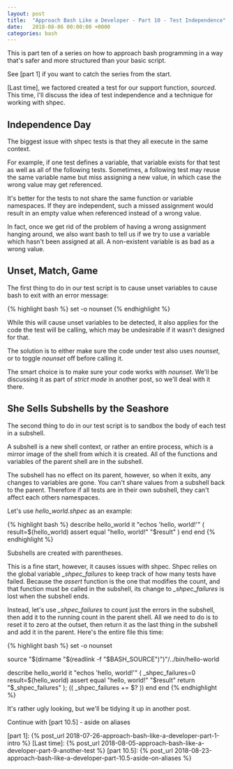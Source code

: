 ```yaml
---
layout: post
title:  "Approach Bash Like a Developer - Part 10 - Test Independence"
date:   2018-08-06 00:00:00 +0000
categories: bash
---
```


This is part ten of a series on how to approach bash programming in a
way that's safer and more structured than your basic script.

See [part 1] if you want to catch the series from the start.

[Last time], we factored created a test for our support function,
*sourced*.  This time, I'll discuss the idea of test independence and a
technique for working with shpec.

Independence Day
----------------

The biggest issue with shpec tests is that they all execute in the same
context.

For example, if one test defines a variable, that variable exists for
that test as well as all of the following tests.  Sometimes, a following
test may reuse the same variable name but miss assigning a new value, in
which case the wrong value may get referenced.

It's better for the tests to not share the same function or variable
namespaces.  If they are independent, such a missed assignment would
result in an empty value when referenced instead of a wrong value.

In fact, once we get rid of the problem of having a wrong assignment
hanging around, we also want bash to tell us if we try to use a variable
which hasn't been assigned at all.  A non-existent variable is as bad as
a wrong value.

Unset, Match, Game
------------------

The first thing to do in our test script is to cause unset variables to
cause bash to exit with an error message:

{% highlight bash %}
set -o nounset
{% endhighlight %}

While this will cause unset variables to be detected, it also applies
for the code the test will be calling, which may be undesirable if it
wasn't designed for that.

The solution is to either make sure the code under test also uses
*nounset*, or to toggle *nounset* off before calling it.

The smart choice is to make sure your code works with *nounset*.  We'll
be discussing it as part of *strict mode* in another post, so we'll deal
with it there.

She Sells Subshells by the Seashore
-----------------------------------

The second thing to do in our test script is to sandbox the body of each
test in a subshell.

A subshell is a new shell context, or rather an entire process, which
is a mirror image of the shell from which it is created.  All of the
functions and variables of the parent shell are in the subshell.

The subshell has no effect on its parent, however, so when it exits, any
changes to variables are gone.  You can't share values from a subshell
back to the parent.  Therefore if all tests are in their own subshell,
they can't affect each others namespaces.

Let's use *hello_world.shpec* as an example:

{% highlight bash %}
describe hello_world
  it "echos 'hello, world!'"
  (
    result=$(hello_world)
    assert equal "hello, world!" "$result"
  )
  end
end
{% endhighlight %}

Subshells are created with parentheses.

This is a fine start, however, it causes issues with shpec.  Shpec
relies on the global variable *_shpec_failures* to keep track of how
many tests have failed.  Because the *assert* function is the one that
modifies the count, and that function must be called in the subshell,
its change to *_shpec_failures* is lost when the subshell ends.

Instead, let's use *_shpec_failures* to count just the errors in the
subshell, then add it to the running count in the parent shell.  All we
need to do is to reset it to zero at the outset, then return it as the
last thing in the subshell and add it in the parent.  Here's the entire
file this time:

{% highlight bash %}
set -o nounset

source "$(dirname "$(readlink -f "$BASH_SOURCE")")"/../bin/hello-world

describe hello_world
  it "echos 'hello, world!'"
  ( _shpec_failures=0
    result=$(hello_world)
    assert equal "hello, world!" "$result"
    return "$_shpec_failures"
  ); (( _shpec_failures += $? ))
  end
end
{% endhighlight %}

It's rather ugly looking, but we'll be tidying it up in another post.

Continue with [part 10.5] - aside on aliases

  [part 1]:     {% post_url 2018-07-26-approach-bash-like-a-developer-part-1-intro                %}
  [Last time]:  {% post_url 2018-08-05-approach-bash-like-a-developer-part-9-another-test         %}
  [part 10.5]:  {% post_url 2018-08-23-approach-bash-like-a-developer-part-10.5-aside-on-aliases  %}
